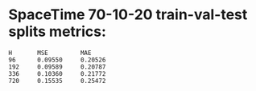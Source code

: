 # SpaceTime 70-10-20 train-val-test splits metrics:

```
H       MSE         MAE
96      0.09550     0.20526
192     0.09589     0.20787
336     0.10360     0.21772
720     0.15535     0.25472
```
